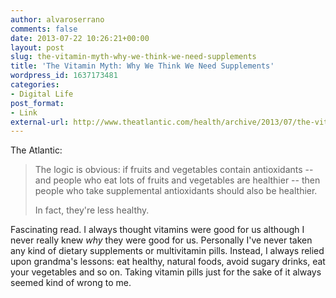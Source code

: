 ```yaml
---
author: alvaroserrano
comments: false
date: 2013-07-22 10:26:21+00:00
layout: post
slug: the-vitamin-myth-why-we-think-we-need-supplements
title: 'The Vitamin Myth: Why We Think We Need Supplements'
wordpress_id: 1637173481
categories:
- Digital Life
post_format:
- Link
external-url: http://www.theatlantic.com/health/archive/2013/07/the-vitamin-myth-why-we-think-we-need-supplements/277947/
---
```



The Atlantic:


<blockquote>The logic is obvious: if fruits and vegetables contain antioxidants -- and people who eat lots of fruits and vegetables are healthier -- then people who take supplemental antioxidants should also be healthier.

In fact, they're less healthy.</blockquote>



Fascinating read. I always thought vitamins were good for us although I never really knew _why_ they were good for us. Personally I've never taken any kind of dietary supplements or multivitamin pills. Instead, I always relied upon grandma's lessons: eat healthy, natural foods, avoid sugary drinks, eat your vegetables and so on. Taking vitamin pills just for the sake of it always seemed kind of wrong to me.
